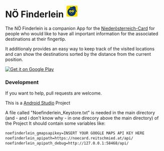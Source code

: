 #  NÖ Finderlein <img height="40" src="https://raw.githubusercontent.com/derqurps/noefinderlein/master/app/src/main/res/mipmap-xxxhdpi/ic_launcher.png">

The NÖ Finderlein is a companion App for the [Niederösterreich-Card](http://www.niederoesterreich-card.at/) for people who would like to have all important information for the associated destinations at their fingertip.

It additionaly provides an easy way to keep track of the visited locations and can show the destinations sorted by the distance from the current position.

<a  href='https://play.google.com/store/apps/details?id=at.qurps.noefinderlein.app&utm_source=global_co&utm_medium=prtnr&utm_content=Mar2515&utm_campaign=PartBadge&pcampaignid=MKT-Other-global-all-co-prtnr-ap-PartBadge-Mar2515-1'><img height="60" alt='Get it on Google Play' src='https://play.google.com/intl/en_us/badges/images/apps/en-play-badge.png'/></a>


### Development

If you want to help, pull requests are welcome.

This is a [Android Studio](http://developer.android.com/sdk/index.html) Project

A file called "Noefinderlein_Keystore.txt" is needed in the main directory (and - and i don't know why - in one direcory above the main directory) of the Project
It should contain some variables like:
```
noefinderlein_gmapsapikey=INSERT YOUR GOOGLE MAPS API KEY HERE
noefinderlein_apipath=https://noecard.reitschmied.at/api/
noefinderlein_apipath_debug=http://127.0.0.1:58468/api/
```
